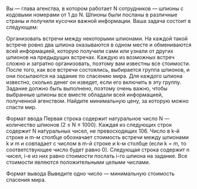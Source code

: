 Вы — глава агенства, в котором работает N сотрудников — шпионы с кодовыми номерами от 1 до N. Шпионы были посланы в различные страны и получили кусочки важной информации. Ваша задача состоит в следующем:

Организовать встречи между некоторыми шпионами. На каждой такой встрече ровно два шпиона оказываются в одном месте и обмениваются всей информацией, которую получили сами или узнали от других шпионов на предыдущих встречах. Каждую из возможных встреч сложно и затратно организовать, поэтому вам известны все стоимости.
После того, как все встречи состоялись, выбирается группа шпионов, и они посылаются на задание по спасению мира. Для каждого шпиона известно, сколько денег он изведет, если его включить в эту группу. Задание должно быть выполнено, поэтому очень важно, чтобы выбранные шпионы все вместе обладали всей информацией, полученной агенством.
Найдите минимальную цену, за которую можно спасти мир.

Формат ввода
Первая строка содержит натуральное число N — количество шпионов (2 ≤ N ≤ 1000). Каждая из следующих строк содержит N натуральных чисел, не превосходящих 106. Число в k-й строке и m-м столбце обозначает стоимость встречи между шпионами k и m и совпадает с числом в m-й строке и k-м столбце (если k = m, то соответствующее число будет равно 0). Следующая строка содержит n чисел, i-е из них равно стоимости послать i-го шпиона на задание. Все стоимости являются положительными целыми числами.

Формат вывода
Выведите одно число — минимальную стоимость спасения мира.
